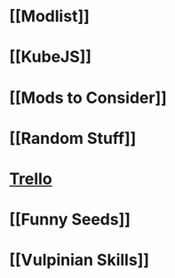 

# [[Modlist]]

# [[KubeJS]]

# [[Mods to Consider]]

# [[Random Stuff]]

# [Trello](https://trello.com/b/EgcBN3sw/vulpinian-skies-1201)


# [[Funny Seeds]]

# [[Vulpinian Skills]]